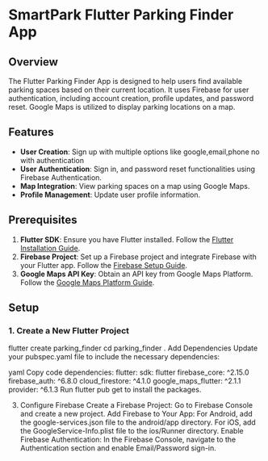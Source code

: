 # SmartPark Flutter Parking Finder App

## Overview

The Flutter Parking Finder App is designed to help users find available parking spaces based on their current location. It uses Firebase for user authentication, including account creation, profile updates, and password reset. Google Maps is utilized to display parking locations on a map.

## Features

- **User Creation**: Sign up with multiple options like google,email,phone no with authentication
- **User Authentication**:  Sign in, and password reset functionalities using Firebase Authentication.
- **Map Integration**: View parking spaces on a map using Google Maps.
- **Profile Management**: Update user profile information.

## Prerequisites

1. **Flutter SDK**: Ensure you have Flutter installed. Follow the [Flutter Installation Guide](https://flutter.dev/docs/get-started/install).
2. **Firebase Project**: Set up a Firebase project and integrate Firebase with your Flutter app. Follow the [Firebase Setup Guide](https://firebase.google.com/docs/flutter/setup).
3. **Google Maps API Key**: Obtain an API key from Google Maps Platform. Follow the [Google Maps Platform Guide](https://developers.google.com/maps/gmp-get-started).

## Setup

### 1. Create a New Flutter Project
flutter create parking_finder
cd parking_finder
. Add Dependencies
Update your pubspec.yaml file to include the necessary dependencies:

yaml
Copy code
dependencies:
  flutter:
    sdk: flutter
  firebase_core: ^2.15.0
  firebase_auth: ^6.8.0
  cloud_firestore: ^4.1.0
  google_maps_flutter: ^2.1.1
  provider: ^6.1.3
Run flutter pub get to install the packages.

3. Configure Firebase
Create a Firebase Project: Go to Firebase Console and create a new project.
Add Firebase to Your App:
For Android, add the google-services.json file to the android/app directory.
For iOS, add the GoogleService-Info.plist file to the ios/Runner directory.
Enable Firebase Authentication: In the Firebase Console, navigate to the Authentication section and enable Email/Password sign-in.
